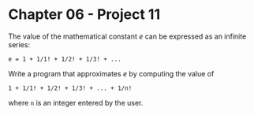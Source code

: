 # Chapter 06 - Project 11

The value of the mathematical constant _e_ can be expressed as an infinite
series:

```
e = 1 + 1/1! + 1/2! + 1/3! + ...
```

Write a program that approximates _e_ by computing the value of

```
1 + 1/1! + 1/2! + 1/3! + ... + 1/n!
```

where `n` is an integer entered by the user.
